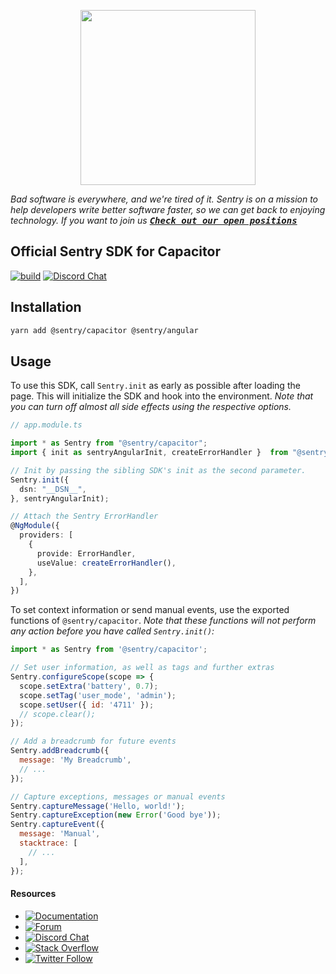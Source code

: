 <p  align="center">
	<a  href="https://sentry.io"  target="_blank"  align="center">
		<img  src="https://sentry-brand.storage.googleapis.com/sentry-logo-black.png"  width="280">
	</a>
	<br/>
</p>

_Bad software is everywhere, and we're tired of it. Sentry is on a mission to help developers write better software faster, so we can get back to enjoying technology. If you want to join us [<kbd>**Check out our open positions**</kbd>](https://sentry.io/careers/)_

## Official Sentry SDK for Capacitor
[![build](https://github.com/getsentry/sentry-capacitor/workflows/Build%20&%20Test/badge.svg?branch=main)](https://github.com/getsentry/sentry-capacitor/actions?query=branch%3Amain)
[![Discord Chat](https://img.shields.io/discord/621778831602221064?logo=discord&logoColor=ffffff&color=7389D8)](https://discord.gg/PXa5Apfe7K)

## Installation

```bash
yarn add @sentry/capacitor @sentry/angular
```

## Usage

To use this SDK, call `Sentry.init` as early as possible after loading the page. This will initialize the SDK and hook into the environment. _Note that you can turn off almost all side effects using the respective options._

```typescript
// app.module.ts

import * as Sentry from "@sentry/capacitor";
import { init as sentryAngularInit, createErrorHandler }  from "@sentry/angular";

// Init by passing the sibling SDK's init as the second parameter.
Sentry.init({
  dsn: "__DSN__",
}, sentryAngularInit);

// Attach the Sentry ErrorHandler
@NgModule({
  providers: [
    {
      provide: ErrorHandler,
      useValue: createErrorHandler(),
    },
  ],
})
```

To set context information or send manual events, use the exported functions of `@sentry/capacitor`. _Note that these functions will not perform any action before you have called `Sentry.init()`:_

```javascript
import * as Sentry from '@sentry/capacitor';

// Set user information, as well as tags and further extras
Sentry.configureScope(scope => {
  scope.setExtra('battery', 0.7);
  scope.setTag('user_mode', 'admin');
  scope.setUser({ id: '4711' });
  // scope.clear();
});

// Add a breadcrumb for future events
Sentry.addBreadcrumb({
  message: 'My Breadcrumb',
  // ...
});

// Capture exceptions, messages or manual events
Sentry.captureMessage('Hello, world!');
Sentry.captureException(new Error('Good bye'));
Sentry.captureEvent({
  message: 'Manual',
  stacktrace: [
    // ...
  ],
});
```

#### Resources

* [![Documentation](https://img.shields.io/badge/documentation-sentry.io-green.svg)](https://docs.sentry.io/platforms/javascript/guides/capacitor/)
* [![Forum](https://img.shields.io/badge/forum-sentry-green.svg)](https://forum.sentry.io/c/sdks)
* [![Discord Chat](https://img.shields.io/discord/621778831602221064?logo=discord&logoColor=ffffff&color=7389D8)](https://discord.gg/PXa5Apfe7K)
* [![Stack Overflow](https://img.shields.io/badge/stack%20overflow-sentry-green.svg)](https://stackoverflow.com/questions/tagged/sentry)
* [![Twitter Follow](https://img.shields.io/twitter/follow/getsentry?label=getsentry&style=social)](https://twitter.com/intent/follow?screen_name=getsentry)
